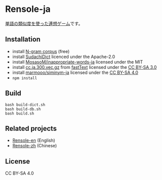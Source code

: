 # Rensole-ja

[単語の類似度を使った連想ゲーム](https://marmooo.github.io/rensole-ja/)です。

## Installation

- install [N-gram corpus](http://www.s-yata.jp/corpus/nwc2010/ngrams/) (free)
- install [SudachiDict](https://github.com/WorksApplications/SudachiDict)
  licenced under the Apache-2.0
- install
  [MosasoM/inappropriate-words-ja](https://github.com/MosasoM/inappropriate-words-ja)
  licensed under the MIT
- install
  [cc.ja.300.vec.gz](https://dl.fbaipublicfiles.com/fasttext/vectors-crawl/cc.ja.300.vec.gz)
  from [fastText](https://fasttext.cc/docs/en/crawl-vectors.html) licensed under
  the [CC BY-SA 3.0](https://creativecommons.org/licenses/by-sa/3.0/)
- install [marmooo/siminym-ja](https://github.com/marmooo/siminym-ja) licensed under the
  [CC BY-SA 4.0](https://creativecommons.org/licenses/by-sa/4.0/)
- `npm install`

## Build

```
bash build-dict.sh
bash build-db.sh
bash build.sh
```

## Related projects

- [Rensole-en](https://github.com/marmooo/rensole-en) (English)
- [Rensole-zh](https://github.com/marmooo/rensole-zh) (Chinese)

## License

CC BY-SA 4.0
